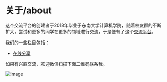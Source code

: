 # 关于/about
这个交流平台的创建者于2018年毕业于东南大学计算机学院，随着校友群的不断扩大，尝试和更多的同学在更多的领域进行交流，于是便有了这个[交流平台][1]。

我们的一些栏目包括：

- [在线分享](https://github.com/Frank-Ge/SEU-Friends-In-IT-Field/blob/main/online%20communication%EF%BC%88%E5%9C%A8%E7%BA%BF%E5%88%86%E4%BA%AB%EF%BC%89.md)

如果有兴趣交流，欢迎微信扫描下面二维码联系我。

![image](https://user-images.githubusercontent.com/19504866/148064579-518c1008-df25-408b-a89c-1f06bd896ce8.png)

[1]: https://github.com/Frank-Ge/SEU-Friends-In-IT-Field/blob/main/timeline%20of%20this%20group%EF%BC%88%E6%97%B6%E9%97%B4%E8%BD%B4%EF%BC%89.md


